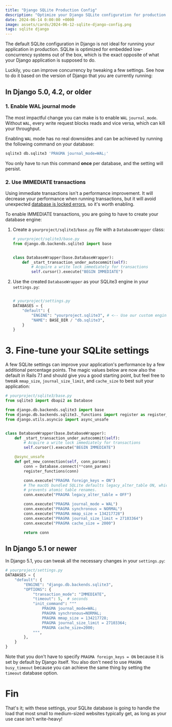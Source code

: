 ```yaml
---
title: "Django SQLite Production Config"
description: "Optimize your Django SQLite configuration for production."
date: 2024-06-14 0:00:00 +0000
image: assets/cards/2024-06-12-sqlite-django-config.png
tags: sqlite django
---
```


The default SQLite configuration in Django is not ideal for running your application in production. SQLite is optimized for embedded low-concurrency systems out of the box, which is the exact opposite of what your Django application is supposed to do.

Luckily, you can improve concurrency by tweaking a few settings. See how to do it based on the version of Django that you are currently running:

<!-- 

# Use `django-sqlite-engine`

`django-sqlite-engine` comes preconfigured with defaults that should work for most web apps.

1. Install through PyPI:

    ```bash
    pip install django-sqlite-engine
    ```

2. Configure in your `DATABASES`:

    ```python
    # yourproject/settings.py
    DATABASES = {
        "default": {
            "ENGINE": "django_sqlite_engine", # <-- Use custom engine with predefined defaults
            "NAME": BASE_DIR / "db.sqlite3",
        }
    }
    ```
-->



## In Django 5.0, 4.2, or older

### 1. Enable WAL journal mode

The most impactful change you can make is to enable `WAL` `journal_mode`. Without `WAL`, every write request blocks reads and vice versa, which can kill your throughput.

Enabling `WAL` mode has no real downsides and can be achieved by running the following command on your database:

```bash
sqlite3 db.sqlite3 'PRAGMA journal_mode=WAL;'
```

You only have to run this command **once** per database, and the setting will persist.

### 2. Use IMMEDIATE transactions

Using immediate transactions isn't a performance improvement. It will decrease your performance when running transactions, but it will avoid unexpected [database is locked errors](/django-sqlite-dblock#cause-2-writes-after-reads-in-transactions), so it's worth enabling.

To enable IMMEDIATE transactions, you are going to have to create your database engine:

1. Create a `yourproject/sqlite3/base.py` file with a `DatabaseWrapper` class:

    ```python
    # yourproject/sqlite3/base.py
    from django.db.backends.sqlite3 import base


    class DatabaseWrapper(base.DatabaseWrapper):
        def _start_transaction_under_autocommit(self):
            # Acquire a write lock immediately for transactions
            self.cursor().execute("BEGIN IMMEDIATE")
    ```

2. Use the created `DatabaseWrapper` as your SQLite3 engine in your `settings.py`:

    ```python

    # yourproject/settings.py
    DATABASES = {
        "default": {
            "ENGINE": "yourproject.sqlite3", # <-- Use our custom engine
            "NAME": BASE_DIR / "db.sqlite3",
        }
    }
    ```

# 3. Fine-tune your SQLite settings

A few SQLite settings can improve your application's performance by a few additional percentage points. The magic values below are now also the default in Rails 7.1 and should give you a good starting point, but feel free to tweak `mmap_size`, `journal_size_limit`, and `cache_size` to best suit your application:

```python
# yourproject/sqlite3/base.py
from sqlite3 import dbapi2 as Database

from django.db.backends.sqlite3 import base
from django.db.backends.sqlite3._functions import register as register_functions
from django.utils.asyncio import async_unsafe


class DatabaseWrapper(base.DatabaseWrapper):
    def _start_transaction_under_autocommit(self):
        # Acquire a write lock immediately for transactions
        self.cursor().execute("BEGIN IMMEDIATE")

    @async_unsafe
    def get_new_connection(self, conn_params):
        conn = Database.connect(**conn_params)
        register_functions(conn)

        conn.execute("PRAGMA foreign_keys = ON")
        # The macOS bundled SQLite defaults legacy_alter_table ON, which
        # prevents atomic table renames.
        conn.execute("PRAGMA legacy_alter_table = OFF")

        conn.execute("PRAGMA journal_mode = WAL")
        conn.execute("PRAGMA synchronous = NORMAL")
        conn.execute("PRAGMA mmap_size = 134217728")
        conn.execute("PRAGMA journal_size_limit = 27103364")
        conn.execute("PRAGMA cache_size = 2000")

        return conn

```

## In Django 5.1 or newer

In Django 5.1, you can tweak all the necessary changes in your `settings.py`:

```python
# yourproject/settings.py
DATABASES = {
    "default": {
        "ENGINE": "django.db.backends.sqlite3",
        "OPTIONS": {
            "transaction_mode": "IMMEDIATE",
            "timeout": 5,  # seconds
            "init_command": """
                PRAGMA journal_mode=WAL;
                PRAGMA synchronous=NORMAL;
                PRAGMA mmap_size = 134217728;
                PRAGMA journal_size_limit = 27103364;
                PRAGMA cache_size=2000;
            """,
        },
    }
}
```

Note that you don't have to specify `PRAGMA foreign_keys = ON` because it is set by default by Django itself. You also don't need to use `PRAGMA busy_timeout` because you can achieve the same thing by setting the `timeout` database option.

# Fin

That's it; with these settings, your SQLite database is going to handle the load that most small to medium-sized websites typically get, as long as your use case isn't write-heavy!
